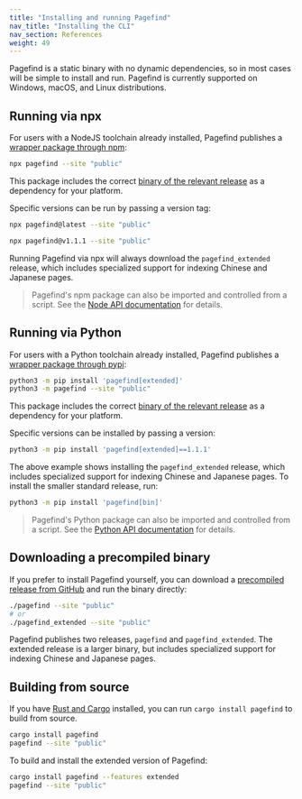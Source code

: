 ```yaml
---
title: "Installing and running Pagefind"
nav_title: "Installing the CLI"
nav_section: References
weight: 49
---
```


Pagefind is a static binary with no dynamic dependencies, so in most cases will be simple to install and run. Pagefind is currently supported on Windows, macOS, and Linux distributions.

## Running via npx

For users with a NodeJS toolchain already installed, Pagefind publishes a [wrapper package through npm](https://www.npmjs.com/package/pagefind):

```bash
npx pagefind --site "public"
```

This package includes the correct [binary of the relevant release](https://github.com/pagefind/pagefind/releases) as a dependency for your platform.

Specific versions can be run by passing a version tag:

```bash
npx pagefind@latest --site "public"

npx pagefind@v1.1.1 --site "public"
```

Running Pagefind via npx will always download the `pagefind_extended` release, which includes specialized support for indexing Chinese and Japanese pages.

> Pagefind's npm package can also be imported and controlled from a script. See the [Node API documentation](/docs/node-api/) for details.

## Running via Python

For users with a Python toolchain already installed, Pagefind publishes a [wrapper package through pypi](https://pypi.org/project/pagefind/):

```bash
python3 -m pip install 'pagefind[extended]'
python3 -m pagefind --site "public"
```

This package includes the correct [binary of the relevant release](https://github.com/pagefind/pagefind/releases) as a dependency for your platform.

Specific versions can be installed by passing a version:

```bash
python3 -m pip install 'pagefind[extended]==1.1.1'
```

The above example shows installing the `pagefind_extended` release, which includes specialized support for indexing Chinese and Japanese pages.
To install the smaller standard release, run:

```bash
python3 -m pip install 'pagefind[bin]'
```

> Pagefind's Python package can also be imported and controlled from a script. See the [Python API documentation](/docs/py-api/) for details.

## Downloading a precompiled binary

If you prefer to install Pagefind yourself, you can download a [precompiled release from GitHub](https://github.com/pagefind/pagefind/releases) and run the binary directly:

```bash
./pagefind --site "public"
# or
./pagefind_extended --site "public"
```

Pagefind publishes two releases, `pagefind` and `pagefind_extended`. The extended release is a larger binary, but includes specialized support for indexing Chinese and Japanese pages.

## Building from source

If you have [Rust and Cargo](https://doc.rust-lang.org/cargo/getting-started/installation.html) installed, you can run `cargo install pagefind` to build from source.

```bash
cargo install pagefind
pagefind --site "public"
```

To build and install the extended version of Pagefind:

```bash
cargo install pagefind --features extended
pagefind --site "public"
```
